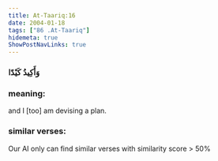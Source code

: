 ```yaml
---
title: At-Taariq:16
date: 2004-01-18
tags: ["86 .At-Taariq"]
hidemeta: true 
ShowPostNavLinks: true 
---
```

### وَأَكِيدُ كَيْدًا
### meaning: 
and I [too] am devising a plan.
### similar verses: 

Our AI only can find similar verses with similarity score > 50% 




